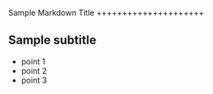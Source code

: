 Sample Markdown Title
+++++++++++++++++++++

Sample subtitle
---------------------

- point 1
- point 2
- point 3